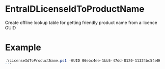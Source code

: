 # EntraIDLicenseIdToProductName
Create offline lookup table for getting friendly product name from a licence GUID


# Example

````PowerShell
.\LicenseIdToProductName.ps1 -GUID 06ebc4ee-1bb5-47dd-8120-11324bc54e06
```
